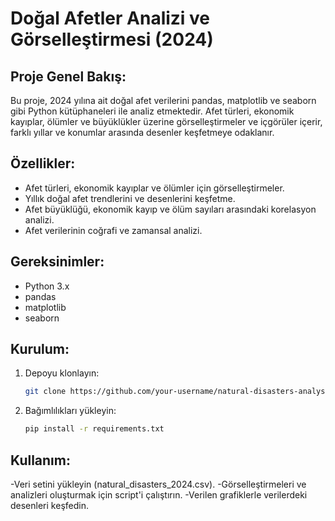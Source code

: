 # Doğal Afetler Analizi ve Görselleştirmesi (2024)

## Proje Genel Bakış:
Bu proje, 2024 yılına ait doğal afet verilerini pandas, matplotlib ve seaborn gibi Python kütüphaneleri ile analiz etmektedir. Afet türleri, ekonomik kayıplar, ölümler ve büyüklükler üzerine görselleştirmeler ve içgörüler içerir, farklı yıllar ve konumlar arasında desenler keşfetmeye odaklanır.

## Özellikler:
- Afet türleri, ekonomik kayıplar ve ölümler için görselleştirmeler.
- Yıllık doğal afet trendlerini ve desenlerini keşfetme.
- Afet büyüklüğü, ekonomik kayıp ve ölüm sayıları arasındaki korelasyon analizi.
- Afet verilerinin coğrafi ve zamansal analizi.

## Gereksinimler:
- Python 3.x
- pandas
- matplotlib
- seaborn

## Kurulum:
1. Depoyu klonlayın:
   ```bash
   git clone https://github.com/your-username/natural-disasters-analysis-2024.git
   ```
2. Bağımlılıkları yükleyin:
   ```bash
   pip install -r requirements.txt
   ```
## Kullanım:
-Veri setini yükleyin (natural_disasters_2024.csv).
-Görselleştirmeleri ve analizleri oluşturmak için script'i çalıştırın.
-Verilen grafiklerle verilerdeki desenleri keşfedin.




   
